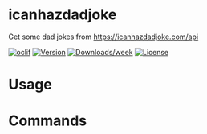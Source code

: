 icanhazdadjoke
==============

Get some dad jokes from https://icanhazdadjoke.com/api

[![oclif](https://img.shields.io/badge/cli-oclif-brightgreen.svg)](https://oclif.io)
[![Version](https://img.shields.io/npm/v/icanhazdadjoke.svg)](https://npmjs.org/package/icanhazdadjoke)
[![Downloads/week](https://img.shields.io/npm/dw/icanhazdadjoke.svg)](https://npmjs.org/package/icanhazdadjoke)
[![License](https://img.shields.io/npm/l/icanhazdadjoke.svg)](https://github.com/markhillard/icanhazdadjoke/blob/master/package.json)

<!-- toc -->
# Usage
<!-- usage -->
# Commands
<!-- commands -->
